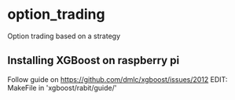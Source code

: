 # option_trading
Option trading based on a strategy

## Installing XGBoost on raspberry pi
Follow guide on https://github.com/dmlc/xgboost/issues/2012
EDIT: MakeFile in 'xgboost/rabit/guide/'
